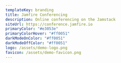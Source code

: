 ```yaml
---
templateKey: branding
title: Jamfire Conferencing
description: Online conferencing on the Jamstack
siteUrl: https://conference.jamfire.io
primaryColor: "#e3053e"
primaryColorHover: "#ff0051"
darkModeOnColor: "#ff0051"
darkModeOffColor: "#ff0051"
logo: /assets/demo-logo.png
favicon: /assets/demo-favicon.png
---
```

